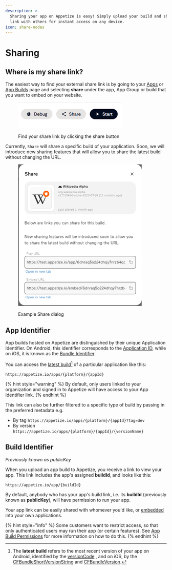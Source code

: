 ```yaml
---
description: >-
  Sharing your app on Appetize is easy! Simply upload your build and share the
  link with others for instant access on any device.
icon: share-nodes
---
```


# Sharing

## Where is my share link?

The easiest way to find your external share link is by going to your [Apps](https://appetize.io/apps) or [App Builds](app-management/listing-apps.md#app-builds-page) page and selecting **share** under the app, App Group or build that you want to embed on your website.

<figure><img src="../.gitbook/assets/Screenshot 2025-03-21 113309.png" alt=""><figcaption><p>Find your share link by clicking the share button</p></figcaption></figure>

Currently, `Share` will share a specific build of your application. Soon, we will introduce new sharing features that will allow you to share the latest build without changing the URL.

<figure><img src="../.gitbook/assets/image (19).png" alt="" width="386"><figcaption><p>Example Share dialog</p></figcaption></figure>

## App Identifier

App builds hosted on Appetize are distinguished by their unique Application Identifier. On Android, this identifier corresponds to the [Application ID](https://developer.android.com/build/configure-app-module#set-application-id), while on iOS, it is known as the [Bundle Identifier](https://developer.apple.com/documentation/appstoreconnectapi/bundle_ids).

You can access the [latest build](#user-content-fn-1)[^1] of a particular application like this:

```
https://appetize.io/apps/{platform}/{appId}
```

{% hint style="warning" %}
By default, only users linked to your organization and signed in to Appetize will have access to your App Identifier link.
{% endhint %}

This link can also be further filtered to a specific type of build by passing in the preferred metadata e.g.

* By tag `https://appetize.io/apps/{platform}/{appId}?tag=dev`
* By version `https://appetize.io/apps/{platform}/{appId}/{versionName}`

## Build Identifier

_Previously known as publicKey_

When you upload an app build to Appetize, you receive a link to view your app. This link includes the app's assigned **buildId**, and looks like this:

```
https://appetize.io/app/{buildId}
```

By default, anybody who has your app's build link, i.e. its **buildId** (previously known as **publicKey**), will have permission to run your app.

Your app link can be easily shared with whomever you'd like, or [embedded](embedding-apps.md) into your own applications.

{% hint style="info" %}
Some customers want to restrict access, so that only authenticated users may run their app (or certain features). See [App Build Permissions](app-management/app-permissions.md) for more information on how to do this.
{% endhint %}

[^1]: The **latest build** refers to the most recent version of your app on Android, identified by the [versionCode](https://developer.android.com/studio/publish/versioning#versioningsettings) , and on iOS, by the [CFBundleShortVersionString](https://developer.apple.com/documentation/bundleresources/information_property_list/cfbundleshortversionstring) and [CFBundleVersion](https://developer.apple.com/documentation/bundleresources/information_property_list/cfbundleversion).
